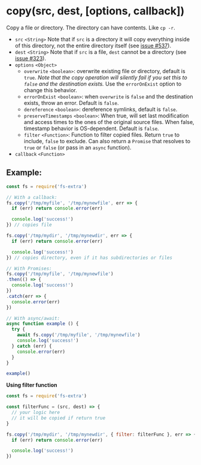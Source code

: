 # copy(src, dest, [options, callback])

Copy a file or directory. The directory can have contents. Like `cp -r`.

- `src` `<String>` Note that if `src` is a directory it will copy everything inside of this directory, not the entire directory itself (see [issue #537](https://github.com/jprichardson/node-fs-extra/issues/537)).
- `dest` `<String>` Note that if `src` is a file, `dest` cannot be a directory (see [issue #323](https://github.com/jprichardson/node-fs-extra/issues/323)).
- `options` `<Object>`
  - `overwrite` `<boolean>`: overwrite existing file or directory, default is `true`. _Note that the copy operation will silently fail if you set this to `false` and the destination exists._ Use the `errorOnExist` option to change this behavior.
  - `errorOnExist` `<boolean>`: when `overwrite` is `false` and the destination exists, throw an error. Default is `false`.
  - `dereference` `<boolean>`: dereference symlinks, default is `false`.
  - `preserveTimestamps` `<boolean>`: When true, will set last modification and access times to the ones of the original source files. When false, timestamp behavior is OS-dependent. Default is `false`.
  - `filter` `<Function>`: Function to filter copied files. Return `true` to include, `false` to exclude. Can also return a `Promise` that resolves to `true` or `false` (or pass in an `async` function).
- `callback` `<Function>`

## Example:

```js
const fs = require('fs-extra')

// With a callback:
fs.copy('/tmp/myfile', '/tmp/mynewfile', err => {
  if (err) return console.error(err)

  console.log('success!')
}) // copies file

fs.copy('/tmp/mydir', '/tmp/mynewdir', err => {
  if (err) return console.error(err)

  console.log('success!')
}) // copies directory, even if it has subdirectories or files

// With Promises:
fs.copy('/tmp/myfile', '/tmp/mynewfile')
.then(() => {
  console.log('success!')
})
.catch(err => {
  console.error(err)
})

// With async/await:
async function example () {
  try {
    await fs.copy('/tmp/myfile', '/tmp/mynewfile')
    console.log('success!')
  } catch (err) {
    console.error(err)
  }
}

example()
```

**Using filter function**

```js
const fs = require('fs-extra')

const filterFunc = (src, dest) => {
  // your logic here
  // it will be copied if return true
}

fs.copy('/tmp/mydir', '/tmp/mynewdir', { filter: filterFunc }, err => {
  if (err) return console.error(err)

  console.log('success!')
})
```
